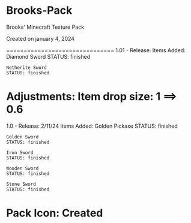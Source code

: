 # Brooks-Pack
Brooks' Minecraft Texture Pack

Created on january 4, 2024

===============================
1.01 -
Release:
Items Added:
	Diamond Sword
	STATUS: finished

	Netherite Sword
	STATUS: finished
Adjustments:
	Item drop size: 1 ==> 0.6
===============================
1.0 -
Release: 2/11/24
Items Added:
	Golden Pickaxe
	STATUS: finished

	Golden Sword
	STATUS: finished

	Iron Sword
	STATUS: finished

	Wooden Sword
	STATUS: finished

	Stone Sword
	STATUS: finished

Pack Icon:
	Created
===============================
